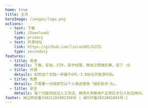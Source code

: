 ```yaml
---
home: true
title: 主页
heroImage: /images/logo.png
actions:
  - text: 下载
    link: /Download/
    type: primary
  - text: 开源地址
    link: https://github.com/liuran001/GJZS
    type: secondary
features:
  - title: 易用
    details: 下载，安装，打开，授予权限，做自己想做的事，没了 :D
  - title: 开源
    details: 如同这个文档一样基于GPL-3.0协议开放源代码。
  - title: 免费
    details: 不需要一分钱即可以个人用途使用「搞机助手·R」。
  - title: 安全
    details: 每个功能均经过人工测试，确保大多数用户正常后才引入到应用内。
footer: 闽公网安备35021102001358号 | 闽ICP备2022001843号-1
---
```


